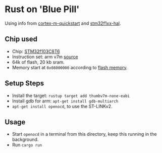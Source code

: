 # Rust on 'Blue Pill'

Using info from [cortex-m-quickstart](https://github.com/rust-embedded/cortex-m-quickstart/tree/cc19bdda8b93afd458d9c005096571e90b6d2929) and [stm32f1xx-hal](https://github.com/stm32-rs/stm32f1xx-hal/tree/f9b24f4d9bac7fc3c93764bd295125800944f53b).

## Chip used

- Chip: [STM32f103C8T6](https://www.st.com/resource/en/datasheet/stm32f103c8.pdf)
- Instruction set: arm v7m [source](https://en.wikipedia.org/w/index.php?title=ARM_architecture_family&oldid=1097115162#Cores)
- 64k of flash, 20 kb sram.
- Memory start at `0x08000000` according to [flash memory](https://www.st.com/resource/en/programming_manual/pm0075-stm32f10xxx-flash-memory-microcontrollers-stmicroelectronics.pdf).

## Setup Steps

- Install the target: `rustup target add thumbv7m-none-eabi`
- Install gdb for arm: `apt-get install gdb-multiarch`
- `apt-get install openocd`, to use the ST-LINKv2.

## Usage

- Start `openocd` in a terminal from this directory, keep this running in the background.
- Run `cargo run`

